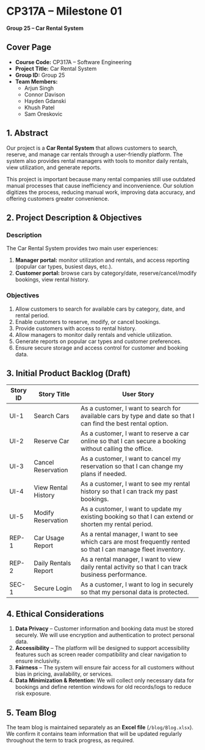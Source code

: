 # CP317A – Milestone 01  
**Group 25 – Car Rental System**  

## Cover Page
- **Course Code:** CP317A – Software Engineering
- **Project Title:** Car Rental System
- **Group ID:** Group 25
- **Team Members:**
  - Arjun Singh
  - Connor Davison
  - Hayden Gdanski
  - Khush Patel
  - Sam Oreskovic

## 1. Abstract
Our project is a **Car Rental System** that allows customers to search, reserve, and manage car rentals through a user-friendly platform. The system also provides rental managers with tools to monitor daily rentals, view utilization, and generate reports.

This project is important because many rental companies still use outdated manual processes that cause inefficiency and inconvenience. Our solution digitizes the process, reducing manual work, improving data accuracy, and offering customers greater convenience.


## 2. Project Description & Objectives
### Description
The Car Rental System provides two main user experiences:
1. **Manager portal:** monitor utilization and rentals, and access reporting (popular car types, busiest days, etc.).
2. **Customer portal:** browse cars by category/date, reserve/cancel/modify bookings, view rental history.

### Objectives
1. Allow customers to search for available cars by category, date, and rental period.
2. Enable customers to reserve, modify, or cancel bookings.
3. Provide customers with access to rental history.
4. Allow managers to monitor daily rentals and vehicle utilization.
5. Generate reports on popular car types and customer preferences.
6. Ensure secure storage and access control for customer and booking data.


## 3. Initial Product Backlog (Draft)

| Story ID | Story Title           | User Story                                                                 |
|----------|----------------------|----------------------------------------------------------------------------|
| UI-1     | Search Cars          | As a customer, I want to search for available cars by type and date so that I can find the best rental option. |
| UI-2     | Reserve Car          | As a customer, I want to reserve a car online so that I can secure a booking without calling the office. |
| UI-3     | Cancel Reservation   | As a customer, I want to cancel my reservation so that I can change my plans if needed. |
| UI-4     | View Rental History  | As a customer, I want to see my rental history so that I can track my past bookings. |
| UI-5     | Modify Reservation   | As a customer, I want to update my existing booking so that I can extend or shorten my rental period. |
| REP-1    | Car Usage Report     | As a rental manager, I want to see which cars are most frequently rented so that I can manage fleet inventory. |
| REP-2    | Daily Rentals Report | As a rental manager, I want to view daily rental activity so that I can track business performance. |
| SEC-1    | Secure Login         | As a customer, I want to log in securely so that my personal data is protected. |


## 4. Ethical Considerations
1. **Data Privacy** – Customer information and booking data must be stored securely. We will use encryption and authentication to protect personal data.
2. **Accessibility** – The platform will be designed to support accessibility features such as screen reader compatibility and clear navigation to ensure inclusivity.
3. **Fairness** – The system will ensure fair access for all customers without bias in pricing, availability, or services.
4. **Data Minimization & Retention:** We will collect only necessary data for bookings and define retention windows for old records/logs to reduce risk exposure.


## 5. Team Blog
The team blog is maintained separately as an **Excel file** (`/blog/Blog.xlsx`). We confirm it contains team information that will be updated regularly throughout the term to track progress, as required.
